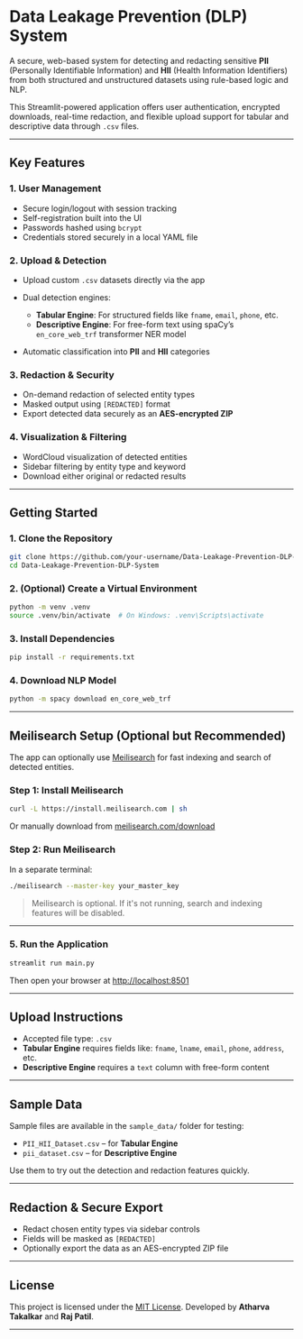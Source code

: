 # Data Leakage Prevention (DLP) System

A secure, web-based system for detecting and redacting sensitive **PII** (Personally Identifiable Information) and **HII** (Health Information Identifiers) from both structured and unstructured datasets using rule-based logic and NLP.

This Streamlit-powered application offers user authentication, encrypted downloads, real-time redaction, and flexible upload support for tabular and descriptive data through `.csv` files.

---

## Key Features

### 1. User Management

* Secure login/logout with session tracking
* Self-registration built into the UI
* Passwords hashed using `bcrypt`
* Credentials stored securely in a local YAML file

### 2. Upload & Detection

* Upload custom `.csv` datasets directly via the app
* Dual detection engines:

  * **Tabular Engine**: For structured fields like `fname`, `email`, `phone`, etc.
  * **Descriptive Engine**: For free-form text using spaCy’s `en_core_web_trf` transformer NER model
* Automatic classification into **PII** and **HII** categories

### 3. Redaction & Security

* On-demand redaction of selected entity types
* Masked output using `[REDACTED]` format
* Export detected data securely as an **AES-encrypted ZIP**

### 4. Visualization & Filtering

* WordCloud visualization of detected entities
* Sidebar filtering by entity type and keyword
* Download either original or redacted results

---

## Getting Started

### 1. Clone the Repository

```bash
git clone https://github.com/your-username/Data-Leakage-Prevention-DLP-System.git
cd Data-Leakage-Prevention-DLP-System
```

### 2. (Optional) Create a Virtual Environment

```bash
python -m venv .venv
source .venv/bin/activate  # On Windows: .venv\Scripts\activate
```

### 3. Install Dependencies

```bash
pip install -r requirements.txt
```

### 4. Download NLP Model

```bash
python -m spacy download en_core_web_trf
```

---

## Meilisearch Setup (Optional but Recommended)

The app can optionally use [Meilisearch](https://www.meilisearch.com/) for fast indexing and search of detected entities.

### Step 1: Install Meilisearch

```bash
curl -L https://install.meilisearch.com | sh
```

Or manually download from [meilisearch.com/download](https://www.meilisearch.com/download)

### Step 2: Run Meilisearch

In a separate terminal:

```bash
./meilisearch --master-key your_master_key
```

> Meilisearch is optional. If it's not running, search and indexing features will be disabled.

---

### 5. Run the Application

```bash
streamlit run main.py
```

Then open your browser at [http://localhost:8501](http://localhost:8501)

---

## Upload Instructions

* Accepted file type: `.csv`
* **Tabular Engine** requires fields like:
  `fname`, `lname`, `email`, `phone`, `address`, etc.
* **Descriptive Engine** requires a `text` column with free-form content

---

## Sample Data

Sample files are available in the `sample_data/` folder for testing:

* `PII_HII_Dataset.csv` – for **Tabular Engine**
* `pii_dataset.csv` – for **Descriptive Engine**

Use them to try out the detection and redaction features quickly.

---

## Redaction & Secure Export

* Redact chosen entity types via sidebar controls
* Fields will be masked as `[REDACTED]`
* Optionally export the data as an AES-encrypted ZIP file

---

## License

This project is licensed under the [MIT License](LICENSE).
Developed by **Atharva Takalkar** and **Raj Patil**.

---
